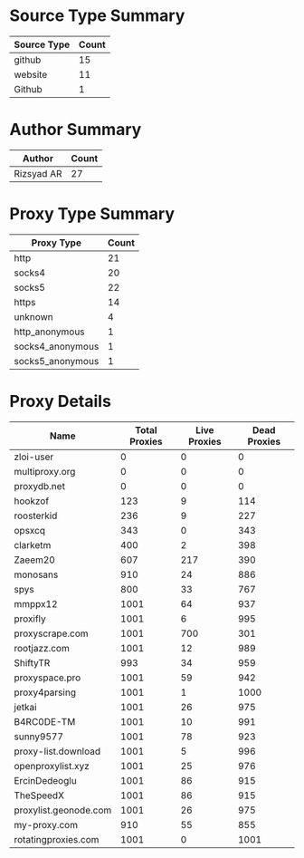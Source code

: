 # Source Type Summary

| Source Type | Count |
|-------------|-------|
| github | 15 |
| website | 11 |
| Github | 1 |


# Author Summary

| Author | Count |
|--------|-------|
| Rizsyad AR | 27 |


# Proxy Type Summary

| Proxy Type | Count |
|------------|-------|
| http | 21 |
| socks4 | 20 |
| socks5 | 22 |
| https | 14 |
| unknown | 4 |
| http_anonymous | 1 |
| socks4_anonymous | 1 |
| socks5_anonymous | 1 |


# Proxy Details

| Name | Total Proxies | Live Proxies | Dead Proxies |
|------|---------------|--------------|---------------|
| zloi-user | 0 | 0 | 0 |
| multiproxy.org | 0 | 0 | 0 |
| proxydb.net | 0 | 0 | 0 |
| hookzof | 123 | 9 | 114 |
| roosterkid | 236 | 9 | 227 |
| opsxcq | 343 | 0 | 343 |
| clarketm | 400 | 2 | 398 |
| Zaeem20 | 607 | 217 | 390 |
| monosans | 910 | 24 | 886 |
| spys | 800 | 33 | 767 |
| mmppx12 | 1001 | 64 | 937 |
| proxifly | 1001 | 6 | 995 |
| proxyscrape.com | 1001 | 700 | 301 |
| rootjazz.com | 1001 | 12 | 989 |
| ShiftyTR | 993 | 34 | 959 |
| proxyspace.pro | 1001 | 59 | 942 |
| proxy4parsing | 1001 | 1 | 1000 |
| jetkai | 1001 | 26 | 975 |
| B4RC0DE-TM | 1001 | 10 | 991 |
| sunny9577 | 1001 | 78 | 923 |
| proxy-list.download | 1001 | 5 | 996 |
| openproxylist.xyz | 1001 | 25 | 976 |
| ErcinDedeoglu | 1001 | 86 | 915 |
| TheSpeedX | 1001 | 86 | 915 |
| proxylist.geonode.com | 1001 | 26 | 975 |
| my-proxy.com | 910 | 55 | 855 |
| rotatingproxies.com | 1001 | 0 | 1001 |
